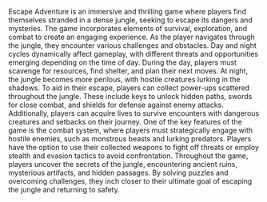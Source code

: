 Escape Adventure is an immersive and thrilling game where players find themselves stranded in a dense jungle, seeking to escape its dangers and mysteries. The game incorporates elements of survival, exploration, and combat to create an engaging experience. As the player navigates through the jungle, they encounter various challenges and obstacles. Day and night cycles dynamically affect gameplay, with different threats and opportunities emerging depending on the time of day. During the day, players must scavenge for resources, find shelter, and plan their next moves. At night, the jungle becomes more perilous, with hostile creatures lurking in the shadows.
To aid in their escape, players can collect power-ups scattered throughout the jungle. These include keys to unlock hidden paths, swords for close combat, and shields for defense against enemy attacks. Additionally, players can acquire lives to survive encounters with dangerous creatures and setbacks on their journey. One of the key features of the game is the combat system, where players must strategically engage with hostile enemies, such as monstrous beasts and lurking predators. Players have the option to use their collected weapons to fight off threats or employ stealth and evasion tactics to avoid confrontation. Throughout the game, players uncover the secrets of the jungle, encountering ancient ruins, mysterious artifacts, and hidden passages. By solving puzzles and overcoming challenges, they inch closer to their ultimate goal of escaping the jungle and returning to safety.
